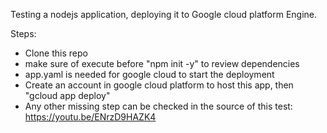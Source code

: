 Testing a nodejs application, deploying it to Google cloud platform Engine.

Steps:
- Clone this repo
- make sure of execute before "npm init -y" to review dependencies
- app.yaml is needed for google cloud to start the deployment
- Create an account in google cloud platform to host this app, then "gcloud app deploy"
- Any other missing step can be checked in the source of this test: https://youtu.be/ENrzD9HAZK4

